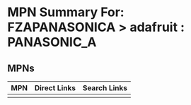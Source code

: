 



# MPN Summary For: FZAPANASONICA > adafruit : PANASONIC_A

## MPNs
  

|MPN|Direct Links|Search Links|
| :--- | :--- | :--- |
||||
